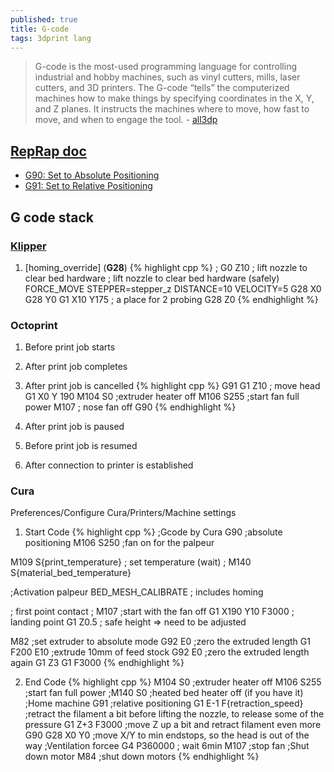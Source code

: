 ```yaml
---
published: true
title: G-code
tags: 3dprint lang
---
```

> G-code is the most-used programming language for controlling industrial and hobby machines, such as vinyl cutters, mills, laser cutters, and 3D printers.
The G-code “tells” the computerized machines how to make things by specifying coordinates in the X, Y, and Z planes. It instructs the machines where to move, how fast to move, and when to engage the tool. - [all3dp](https://all3dp.com/2/inkscape-g-code-all-you-need-to-know-to-get-started/)

## [RepRap doc](https://www.reprap.org/wiki/G-code)

- [G90: Set to Absolute Positioning](https://www.reprap.org/wiki/G-code#G90:_Set_to_Absolute_Positioning)
- [G91: Set to Relative Positioning](https://www.reprap.org/wiki/G-code#G91:_Set_to_Relative_Positioning)

## G code stack

### [Klipper](https://github.com/KevinOConnor/klipper/blob/master/docs/G-Codes.md)

1. \[homing_override\] (**G28**)
{% highlight cpp %}
 ; G0  Z10              ; lift nozzle to clear bed hardware
 ; lift nozzle to clear bed hardware (safely)
 FORCE_MOVE STEPPER=stepper_z DISTANCE=10 VELOCITY=5
 G28 X0
 G28 Y0
 G1 X10 Y175            ; a place for 2 probing
 G28 Z0
{% endhighlight %}

### Octoprint

1. Before print job starts
2. After print job completes
3. After print job is cancelled
{% highlight cpp %}
G91
G1 Z10 ;  move head
G1 X0 Y 190
M104 S0     ;extruder heater off
M106 S255   ;start fan full power
M107 ; nose fan off
G90
{% endhighlight %}

4. After print job is paused
5. Before print job is resumed
5. After connection to printer is established


### Cura

Preferences/Configure Cura/Printers/Machine settings

1. Start Code
{% highlight cpp %}
;Gcode by Cura
G90 ;absolute positioning
M106 S250 ;fan on for the palpeur

M109 S{print_temperature} ; set temperature (wait)
; M140 S{material_bed_temperature}

;Activation palpeur
BED_MESH_CALIBRATE  ; includes homing

; first point contact
; M107 ;start with the fan off
G1 X190 Y10 F3000     ; landing point
G1 Z0.5               ; safe height => need to be adjusted

M82 ;set extruder to absolute mode
G92 E0 ;zero the extruded length
G1 F200 E10 ;extrude 10mm of feed stock
G92 E0 ;zero the extruded length again
G1 Z3
G1 F3000
{% endhighlight %}

2. End Code
{% highlight cpp %}
M104 S0     ;extruder heater off
M106 S255   ;start fan full power
;M140 S0   ;heated bed heater off (if you have it)
;Home machine
G91   ;relative positioning
G1 E-1 F{retraction_speed} ;retract the filament a bit before lifting the nozzle, to release some of the pressure
G1 Z+3 F3000  ;move Z up a bit and retract filament even more
G90
G28 X0 Y0 ;move X/Y to min endstops, so the head is out of the way
;Ventilation forcee
G4 P360000 ; wait 6min 
M107    ;stop fan
;Shut down motor
M84   ;shut down motors
{% endhighlight %}
